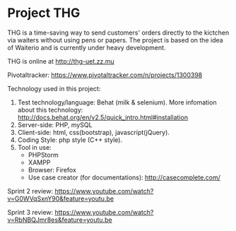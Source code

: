 ﻿Project THG
===========
THG is a time-saving way to send customers' orders directly to the kictchen via waiters without using pens or papers. The project is based on the idea of Waiterio and is currently under heavy development.

THG is online at http://thg-uet.zz.mu

Pivotaltracker: https://www.pivotaltracker.com/n/projects/1300398

Technology used in this project:
  1. Test technology/language: Behat (milk & selenium). 
      More infomation about this technology: http://docs.behat.org/en/v2.5/quick_intro.html#installation
  2. Server-side: PHP, mySQL
  3. Client-side: html, css(bootstrap), javascript(jQuery).
  4. Coding Style: php style (C++ style).
  5. Tool in use: 
      - PHPStorm
      - XAMPP
      - Browser: Firefox
      - Use case creator (for documentations): http://casecomplete.com/

Sprint 2 review:
https://www.youtube.com/watch?v=G0WVqSxnY90&feature=youtu.be

Sprint 3 review:
https://www.youtube.com/watch?v=RbNBQJmr8es&feature=youtu.be
